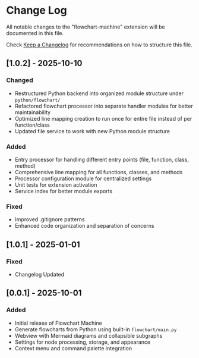 # Change Log

All notable changes to the "flowchart-machine" extension will be documented in this file.

Check [Keep a Changelog](http://keepachangelog.com/) for recommendations on how to structure this file.

## [1.0.2] - 2025-10-10
### Changed
- Restructured Python backend into organized module structure under `python/flowchart/`
- Refactored flowchart processor into separate handler modules for better maintainability
- Optimized line mapping creation to run once for entire file instead of per function/class
- Updated file service to work with new Python module structure

### Added
- Entry processor for handling different entry points (file, function, class, method)
- Comprehensive line mapping for all functions, classes, and methods
- Processor configuration module for centralized settings
- Unit tests for extension activation
- Service index for better module exports

### Fixed
- Improved .gitignore patterns
- Enhanced code organization and separation of concerns

## [1.0.1] - 2025-01-01
### Fixed
- Changelog Updated

## [0.0.1] - 2025-10-01
### Added
- Initial release of Flowchart Machine
- Generate flowcharts from Python using built-in `flowchart/main.py`
- Webview with Mermaid diagrams and collapsible subgraphs
- Settings for node processing, storage, and appearance
- Context menu and command palette integration